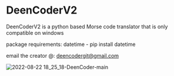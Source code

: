 # DeenCoderV2
DeenCoderV2 is a python based Morse code translator that is only compatible on windows

package requirements: datetime - pip install datetime

email the creator @: deencodergit@gmail.com

![2022-08-22 18_25_18-DeenCoder-main](https://user-images.githubusercontent.com/63617447/186037474-7297fd7d-5527-4be7-9b12-0d089e2f491c.png)
